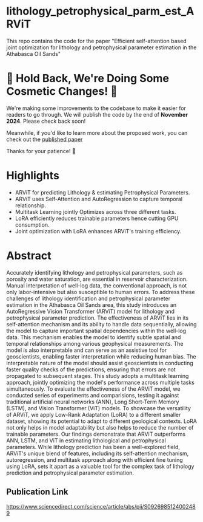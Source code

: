 # lithology_petrophysical_parm_est_ARViT
This repo contains the code for the paper "Efficient self-attention based joint optimization for lithology and petrophysical parameter estimation in the Athabasca Oil Sands"

# 🚧 Hold Back, We're Doing Some Cosmetic Changes! 🚧

We're making some improvements to the codebase to make it easier for readers to go through. We will publish the code by the end of **November 2024**. Please check back soon!

Meanwhile, if you'd like to learn more about the proposed work, you can check out the [published paper](https://www.sciencedirect.com/science/article/abs/pii/S0926985124002489)

Thanks for your patience! 🙌

# Highlights

- ARViT for predicting Lithology & estimating Petrophysical Parameters.
- ARViT uses Self-Attention and AutoRegression to capture temporal relationship.
- Multitask Learning jointly Optimizes across three different tasks.
- LoRA efficiently reduces trainable parameters hence cutting GPU consumption.
- Joint optimization with LoRA enhances ARViT's training efficiency.

# Abstract
Accurately identifying lithology and petrophysical parameters, such as porosity and water saturation, are essential in reservoir characterization. Manual interpretation of well-log data, the conventional approach, is not only labor-intensive but also susceptible to human errors. To address these challenges of lithology identification and petrophysical parameter estimation in the Athabasca Oil Sands area, this study introduces an AutoRegressive Vision Transformer (ARViT) model for lithology and petrophysical parameter prediction. The effectiveness of ARViT lies in its self-attention mechanism and its ability to handle data sequentially, allowing the model to capture important spatial dependencies within the well-log data. This mechanism enables the model to identify subtle spatial and temporal relationships among various geophysical measurements. The model is also interpretable and can serve as an assistive tool for geoscientists, enabling faster interpretation while reducing human bias. The interpretable nature of the model should assist geoscientists in conducting faster quality checks of the predictions, ensuring that errors are not propagated to subsequent stages. This study adopts a multitask learning approach, jointly optimizing the model's performance across multiple tasks simultaneously. To evaluate the effectiveness of the ARViT model, we conducted series of experiments and comparisions, testing it against traditional artificial neural networks (ANN), Long Short-Term Memory (LSTM), and Vision Transformer (ViT) models. To showcase the versatility of ARViT, we apply Low-Rank Adaptation (LoRA) to a different smaller dataset, showing its potential to adapt to different geological contexts. LoRA not only helps in model adaptability but also helps to reduce the number of trainable parameters. Our findings demonstrate that ARViT outperforms ANN, LSTM, and ViT in estimating lithological and petrophysical parameters. While lithology prediction has been a well-explored field, ARViT's unique blend of features, including its self-attention mechanism, autoregression, and multitask approach along with efficient fine tuning using LoRA, sets it apart as a valuable tool for the complex task of lithology prediction and petrophysical parameter estimation.


## Publication Link
https://www.sciencedirect.com/science/article/abs/pii/S0926985124002489
